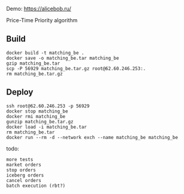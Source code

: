 Demo: https://alicebob.ru/

Price-Time Priority algorithm

## Build ##
```
docker build -t matching_be .
docker save -o matching_be.tar matching_be
gzip matching_be.tar
scp -P 56929 matching_be.tar.gz root@62.60.246.253:.
rm matching_be.tar.gz
```

## Deploy ##
```
ssh root@62.60.246.253 -p 56929
docker stop matching_be
docker rmi matching_be
gunzip matching_be.tar.gz
docker load -i matching_be.tar
rm matching_be.tar
docker run --rm -d --network exch --name matching_be matching_be
```


todo: 
```
more tests
market orders
stop orders
iceberg orders
cancel orders
batch execution (rbt?)
```
